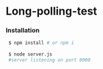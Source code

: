 # Long-polling-test

### Installation

```bash 
 $ npm install # or npm i
 
 $ node server.js
 #server listening on port 8000 

``` 
